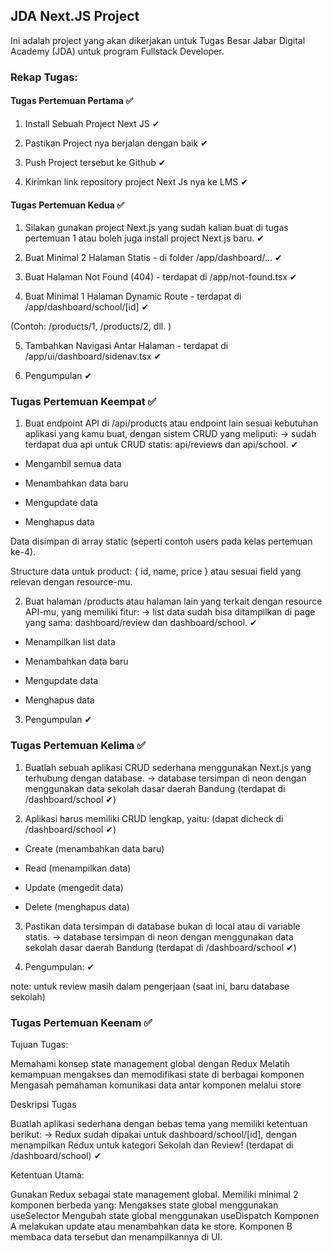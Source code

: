 ## JDA Next.JS Project

Ini adalah project yang akan dikerjakan untuk Tugas Besar Jabar Digital Academy (JDA) untuk program Fullstack Developer.

### Rekap Tugas:

#### Tugas Pertemuan Pertama ✅

1. Install Sebuah Project Next JS ✔

2. Pastikan Project nya berjalan dengan baik ✔

3. Push Project tersebut ke Github ✔

4. Kirimkan link repository project Next Js nya ke LMS ✔

#### Tugas Pertemuan Kedua ✅

1. Silakan gunakan project Next.js yang sudah kalian buat di tugas pertemuan 1 atau boleh juga install project Next.js baru. ✔

2. Buat Minimal 2 Halaman Statis - di folder /app/dashboard/... ✔

3. Buat Halaman Not Found (404) - terdapat di /app/not-found.tsx ✔

4. Buat Minimal 1 Halaman Dynamic Route - terdapat di /app/dashboard/school/[id] ✔

(Contoh: /products/1, /products/2, dll. )

5. Tambahkan Navigasi Antar Halaman - terdapat di /app/ui/dashboard/sidenav.tsx ✔

6. Pengumpulan ✔

### Tugas Pertemuan Keempat ✅

1. Buat endpoint API di /api/products atau endpoint lain sesuai kebutuhan aplikasi yang kamu buat, dengan sistem CRUD yang meliputi:  -> sudah terdapat dua api untuk CRUD statis: api/reviews dan api/school. ✔

- Mengambil semua data

- Menambahkan data baru

- Mengupdate data

- Menghapus data

Data disimpan di array static (seperti contoh users pada kelas pertemuan ke-4).

Structure data untuk product: { id, name, price } atau sesuai field yang relevan dengan resource-mu.

2. Buat halaman /products atau halaman lain yang terkait dengan resource API-mu, yang memiliki fitur:  -> list data sudah bisa ditampilkan di page yang sama: dashboard/review dan dashboard/school. ✔

- Menampilkan list data

- Menambahkan data baru

- Mengupdate data

- Menghapus data

3. Pengumpulan ✔

### Tugas Pertemuan Kelima ✅

1. Buatlah sebuah aplikasi CRUD sederhana menggunakan Next.js yang terhubung dengan database. -> database tersimpan di neon dengan menggunakan data sekolah dasar daerah Bandung (terdapat di /dashboard/school ✔)

2. Aplikasi harus memiliki CRUD lengkap, yaitu: (dapat dicheck di /dashboard/school ✔)

- Create (menambahkan data baru)

- Read (menampilkan data)

- Update (mengedit data)

- Delete (menghapus data)

3. Pastikan data tersimpan di database bukan di local atau di variable statis. -> database tersimpan di neon dengan menggunakan data sekolah dasar daerah Bandung (terdapat di /dashboard/school ✔)

4. Pengumpulan: ✔

note: untuk review masih dalam pengerjaan (saat ini, baru database sekolah)

### Tugas Pertemuan Keenam ✅

Tujuan Tugas:

Memahami konsep state management global dengan Redux
Melatih kemampuan mengakses dan memodifikasi state di berbagai komponen
Mengasah pemahaman komunikasi data antar komponen melalui store


Deskripsi Tugas

Buatlah aplikasi sederhana dengan bebas tema yang memiliki ketentuan berikut: -> Redux sudah dipakai untuk dashboard/school/[id], dengan menampilkan Redux untuk kategori Sekolah dan Review! (terdapat di /dashboard/school) ✔

Ketentuan Utama:

Gunakan Redux sebagai state management global.
Memiliki minimal 2 komponen berbeda yang:
Mengakses state global menggunakan useSelector
Mengubah state global menggunakan useDispatch
Komponen A melakukan update atau menambahkan data ke store.
Komponen B membaca data tersebut dan menampilkannya di UI.

